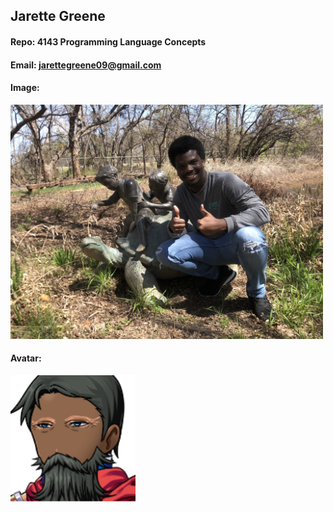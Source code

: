 ## Jarette Greene
#### Repo: 4143 Programming Language Concepts 
#### Email: jarettegreene09@gmail.com
#### Image:
<img src="https://github.com/Jarette/4143_PLC/blob/main/Image/IMG_9755.jpeg" width="500">

#### Avatar: 
<img src="https://github.com/Jarette/4143_PLC/blob/main/Image/Some_Ol_Coot.%20(2).png" width="200">
